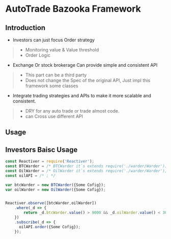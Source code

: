 # AutoTrade Bazooka Framework

## Introduction

* Investors can just focus Order strategy
> * Monitoring value & Value threshold
> * Order Logic

* Exchange Or stock brokerage Can provide simple and consistent API 
> * This part can be a third party
> * Does not change the Spec of the original API, Just impl this framework some classes

* Integrate trading strategies and APIs to make it more scalable and consistent. 
> * DRY for any auto trade or trade almost code.
> * can Cross use different API

## Usage

## Investors Baisc Usage

```javascript
const Reactiver = require('Reactiver');
const BTCWarder = /* BTCWarder it`s extends require('./warder/Warder'); */
const OilWarder = /* OilWarder it`s extends require('./warder/Warder'); */
const oilAPI = /* ; */

var btcWarder = new BTCWarder({Some Cofig});
var oilWarder = new OilWarder({Some Cofig});


Reactiver.observe([btcWarder,oilWarder])
    .where(_d => {
        return _d.btcWarder.value() > 9000 && _d.oilWarder.value() < 30;
    })
    .subscribe(_d => {
      oilAPI.order({Some Cofig});
    });


```


